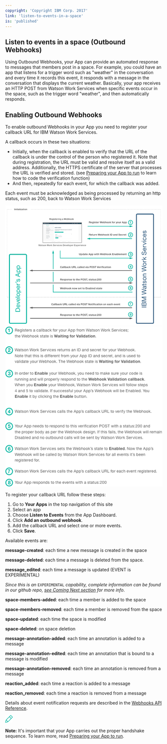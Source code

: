 ```yaml
---
copyright: 'Copyright IBM Corp. 2017'
link: 'listen-to-events-in-a-space'
is: 'published'
---
```

## Listen to events in a space (Outbound Webhooks)

Using Outbound Webhooks, your App can provide an automated response to messages that members post in a space.  For example, you could have an app that listens for a trigger word such as "weather" in the conversation and every time it records this event, it responds with a message in the conversation that displays the current weather.  Basically, your app receives an HTTP POST from Watson Work Services when specific events occur in the space, such as the trigger word "weather", and then automatically responds.  

## Enabling Outbound Webhooks
To enable outbound Webhooks in your App you need to register your callback URL for IBM Watson Work Services.  

A callback occurs in these two situations:
 - Initially, when the callback is enabled  to verify that the URL of the callback is under the control of the person who registered it.  Note that during registration, the URL must be valid and resolve itself as a valid address. Additionally, the HTTPS certificate of the server that processes the URL is verified and stored. (see [Preparing your App to run](../guides/V1_PreparingYourApp.md) to learn how to code the verification function)
 - And then, repeatedly for each event, for which the callback was added.

Each event must be acknowledged as being processed by returning an http status, such as 200, back to Watson Work Services

![Webhooks Sequence Diagram 1](../images/WWSWebhooksDiagram1.png)
![Webhooks Sequence Diagram 2](../images/WWSWebhooksDiagram2.png)

To register your callback URL follow these steps:
1. Go to **Your Apps** in the top navigation of this site
2. Select an app
3. Choose **Listen to Events** from the App Dashboard.  
4.  Click **Add an outbound webhook**.
5.  Add the callback URL and select one or more events.
6.  Click **Save**.

Available events are:

**message-created**: each time a new message is created in the space

**message-deleted**: each time a message is deleted from the space. 

**message_edited**: each time a message is updated (EVENT is EXPERIMENTAL)

_Since this is an_ `EXPERIMENTAL` _capability, complete information can be found in our github repo, [see Coming Next section](../get-started/coming-next) for more info_.

**space-members-added**: each time a member is added to the space

**space-members-removed**: each time a member is removed from the space

**space-updated**: each time the space is modified

**space-deleted**: on space deletion

**message-annotation-added**: each time an annotation is added to a message

**message-annotation-edited**: each time an annotation that is bound to a message is modified

**message-annotation-removed**: each time an annotation is removed from a message

**reaction_added**: each time a reaction is added to a message

**reaction_removed**: each time a reaction is removed from a message


Details about event notification requests are described in the [Webhooks API Reference](../references/V1_OutboundCallback.yml).

<div class="tip">
  <img src="../images/note_pencil.png" />
  <p><strong>Note:</strong> It's important that your App carries out the proper handshake sequence. To learn more, read <a href="https://developer.watsonwork.ibm.com/docs/apps/prepare-your-app-to-run">Preparing your App to run</a>.</p>
</div>
